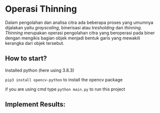 # Operasi Thinning
Dalam pengolahan dan analisa citra ada beberapa proses yang umumnya dijalakan yaitu *grayscaling*, binerisasi atau *tresholding* dan *thinning*. *Thinning* merupakan operasi pengolahan citra yang beroperasi pada biner dengan mengikis bagian objek menjadi bentuk garis yang mewakili kerangka dari objek tersebut.

## How to start?
Installed python (here using 3.8.3)

`pip3 install opencv-python` to install the opencv package

if you are using cmd type `python main.py` to run this project

## Implement Results:
